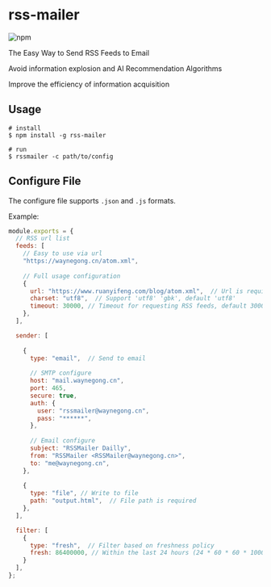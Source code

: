 # rss-mailer

![npm](https://img.shields.io/npm/v/rss-mailer)

The Easy Way to Send RSS Feeds to Email

Avoid information explosion and AI Recommendation Algorithms

Improve the efficiency of information acquisition

## Usage

```shell
# install
$ npm install -g rss-mailer

# run
$ rssmailer -c path/to/config
```

## Configure File

The configure file supports `.json` and `.js` formats.

Example: 
```js
module.exports = {
  // RSS url list
  feeds: [
    // Easy to use via url
    "https://waynegong.cn/atom.xml",
    
    // Full usage configuration
    {
      url: "https://www.ruanyifeng.com/blog/atom.xml",  // Url is required
      charset: "utf8",  // Support 'utf8' 'gbk', default 'utf8'
      timeout: 30000, // Timeout for requesting RSS feeds, default 30000 ms
    },
  ],

  sender: [
    
    {
      type: "email",  // Send to email
      
      // SMTP configure
      host: "mail.waynegong.cn",
      port: 465,
      secure: true,
      auth: {
        user: "rssmailer@waynegong.cn",
        pass: "******",
      },
      
      // Email configure
      subject: "RSSMailer Dailly",
      from: "RSSMailer <RSSMailer@waynegong.cn>",
      to: "me@waynegong.cn",
    },
    
    {
      type: "file", // Write to file
      path: "output.html",  // File path is required
    },
  ],

  filter: [
    {
      type: "fresh",  // Filter based on freshness policy
      fresh: 86400000, // Within the last 24 hours (24 * 60 * 60 * 1000)ms
    }
  ],
};
```
